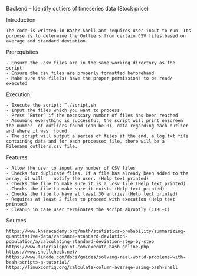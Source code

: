 Backend – Identify outliers of timeseries data (Stock price)



Introduction

	The code is written in Bash/ Shell and requires user input to run. Its purpose is to determine the Outliers from certain CSV files based on average and standard deviation.


Prerequisites

	- Ensure the .csv files are in the same working directory as the script
	- Ensure the csv files are properly formatted beforehand
	- Make sure the file(s) have the proper permissions to be read/ executed


Execution:

	- Execute the script: “./script.sh
	- Input the files which you want to process
	- Press “Enter” if the necessary number of files has been reached
	- Assuming everything is successful, the script will print onscreen the number 	of outliers found (can be 0), data regarding each outlier and where it was 	found.
	- The script will output a series of files at the end, a log.txt file containing data and for each processed file, there will be a Filename_outliers.csv file.

Features:

	- Allow the user to input any number of CSV files
	- Checks for duplicate files. If a file has already been added to the array, it will 	notify the user. (Help text printed)
	- Checks the file to make sure it is a .csv file (Help text printed)
	- Checks the file to make sure it exists (Help text printed)
	- Checks the file to have at least 30 entries (Help text printed)
	- Requires at least 2 files to proceed with execution (Help text printed)
	- Cleanup in case user terminates the script abruptly (CTRL+C)


Sources

	https://www.khanacademy.org/math/statistics-probability/summarizing-quantitative-data/variance-standard-deviation-population/a/calculating-standard-deviation-step-by-step
	https://www.tutorialspoint.com/execute_bash_online.php
	https://www.shellcheck.net/
	https://www.linode.com/docs/guides/solving-real-world-problems-with-bash-scripts-a-tutorial/
	https://linuxconfig.org/calculate-column-average-using-bash-shell


